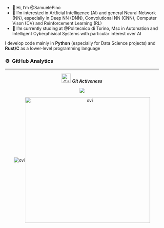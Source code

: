 - 👋 Hi, I’m @SamuelePino
- 👀 I’m interested in Artficial Intelligence (AI) and general Neural Network (NN), especially in Deep NN (DNN), 
     Convolutional NN (CNN), Computer Vison (CV) and Reinforcement Learning (RL)
- 🌱 I’m currently studing at @Politecnico di Torino, Msc in Automation and Intelligent Cyberphisical Systems with particular interest over AI

I develop code mainly in **Python** (especially for Data Science projects) and **Rust/C** as a lower-level programming language
<!---
- 💞️ I’m looking to collaborate on ...
- 📫 How to reach me ...


SamuelePino/SamuelePino is a ✨ special ✨ repository because its `README.md` (this file) appears on your GitHub profile.
You can click the Preview link to take a look at your changes.
--->

### ⚙️ &nbsp;GitHub Analytics

</p>
<hr>
  <p align="center">
 <img src="https://media.giphy.com/media/W5eoZHPpUx9sapR0eu/giphy.gif" width="30" alt="Git"/>&nbsp;<i><b>Git Activeness</b></i></p>
 
 <p align="center"><img align="center" src="http://github-readme-streak-stats.herokuapp.com?user=marcopra&theme=highcontrast&hide_border=true&date_format=j%2Fn%5B%2FY%5D"></p>



 <p align="center"><img align="center" src="https://github-readme-stats.vercel.app/api/top-langs?username=marcopra&hide=jupyter%20notebook&show_icons=true&locale=en&layout=compact&theme=chartreuse-dark&langs_count=6" alt="ovi" /><img align="center" src="https://github-readme-stats.vercel.app/api?username=marcopra&show_icons=true&locale=en&theme=chartreuse-dark&count_private=true" alt="ovi" width="410" /></p>